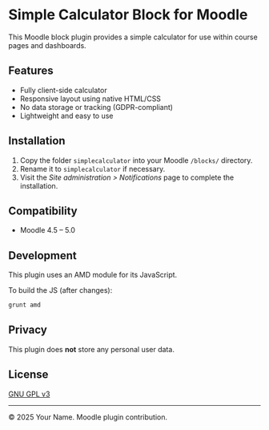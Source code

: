 # Simple Calculator Block for Moodle

This Moodle block plugin provides a simple calculator for use within course pages and dashboards.

## Features

- Fully client-side calculator
- Responsive layout using native HTML/CSS
- No data storage or tracking (GDPR-compliant)
- Lightweight and easy to use

## Installation

1. Copy the folder `simplecalculator` into your Moodle `/blocks/` directory.
2. Rename it to `simplecalculator` if necessary.
3. Visit the *Site administration > Notifications* page to complete the installation.

## Compatibility

- Moodle 4.5 – 5.0

## Development

This plugin uses an AMD module for its JavaScript.

To build the JS (after changes):

```bash
grunt amd
```

## Privacy

This plugin does **not** store any personal user data.

## License

[GNU GPL v3](http://www.gnu.org/licenses/gpl-3.0.html)

---

© 2025 Your Name. Moodle plugin contribution.
